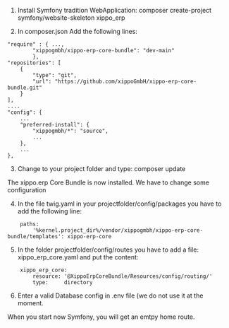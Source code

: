 1. Install Symfony tradition WebApplication:
composer create-project symfony/website-skeleton xippo_erp

2. In composer.json Add the following lines:
```
"require" : { ...,
        "xippogmbh/xippo-erp-core-bundle": "dev-main"
		},
"repositories": [
	{
		"type": "git",
		"url": "https://github.com/xippoGmbH/xippo-erp-core-bundle.git"
	}
],
....
"config": {
	...
	"preferred-install": {
		"xippogmbh/*": "source",
		...
	},
	...
},
```

3. Change to your project folder and type: composer update

The xippo.erp Core Bundle is now installed. We have to change some configuration

4. In the file twig.yaml in your projectfolder/config/packages you have to add the following line:
```
	paths:
		'%kernel.project_dir%/vendor/xippogmbh/xippo-erp-core-bundle/templates': xippo-erp-core
```

5. In the folder projectfolder/config/routes you have to add a file: xippo_erp_core.yaml and put the content:
```
	xippo_erp_core:
		resource: '@XippoErpCoreBundle/Resources/config/routing/'
		type:     directory
```

6. Enter a valid Database config in .env file (we do not use it at the moment.

When you start now Symfony, you will get an emtpy home route.
